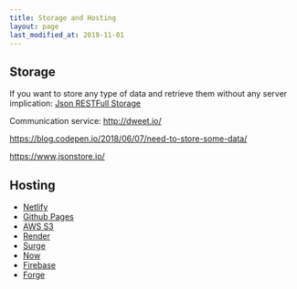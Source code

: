 ```yaml
---
title: Storage and Hosting
layout: page
last_modified_at: 2019-11-01
---
```


## Storage

If you want to store any type of data and retrieve them without any server implication: [Json RESTFull Storage](https://jsonbin.org/)

Communication service: http://dweet.io/

https://blog.codepen.io/2018/06/07/need-to-store-some-data/

https://www.jsonstore.io/

## Hosting

- [Netlify](https://www.netlify.com/)
- [Github Pages](https://pages.github.com/)
- [AWS S3](https://aws.amazon.com/s3/)
- [Render](https://render.com/)
- [Surge](https://surge.sh/)
- [Now](https://zeit.co/home)
- [Firebase](https://firebase.google.com/)
- [Forge](https://getforge.com/)